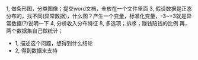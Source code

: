 1, 做条形图，分类图像；提交word文档，全放在一个文件里面
3, 假设数据是正态分布的，找不同(异常数据)，什么图？产生一个变量，标准化变量，-3~+3就是异常数据(?)说明一下
4, 分析收入分布特征
8, 多选项；排序；赚钱赔钱的比例
再，两个数据集自己做统计；
  - 1, 描述这个问题，想得到什么结论
  - 2, 得到数据来支持
